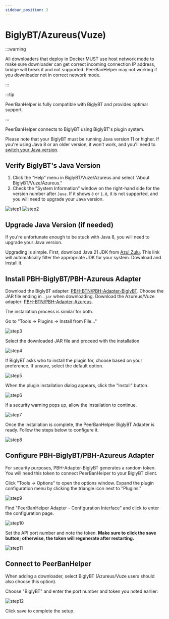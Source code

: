 ```yaml
---
sidebar_position: 2
---
```


# BiglyBT/Azureus(Vuze)

:::warning

All downloaders that deploy in Docker MUST use host network mode to make sure downloader can get correct incoming connection IP address, bridge will break it and not supported. PeerBanHelper may not working if you downloader not in correct network mode.

:::

:::tip

PeerBanHelper is fully compatible with BiglyBT and provides optimal support.

:::

PeerBanHelper connects to BiglyBT using BiglyBT's plugin system.

Please note that your BiglyBT must be running Java version 11 or higher. If you're using Java 8 or an older version, it won't work, and you'll need to [switch your Java version](https://github.com/BiglySoftware/BiglyBT/wiki/Java-Versions).

## Verify BiglyBT's Java Version

1. Click the "Help" menu in BiglyBT/Vuze/Azureus and select "About BiglyBT/Vuze/Azureus."
2. Check the "System Information" window on the right-hand side for the version number after `Java`. If it shows `8` or `1.8`, it is not supported, and you will need to upgrade your Java version.

![step1](assets/BiglyBT-step1.png)
![step2](assets/BiglyBT-step2.png)

## Upgrade Java Version (if needed)

If you're unfortunate enough to be stuck with Java 8, you will need to upgrade your Java version.

Upgrading is simple. First, download Java 21 JDK from [Azul Zulu](https://www.azul.com/downloads/?version=java-21-lts&os=windows&architecture=x86-64-bit&package=jdk#zulu). This link will automatically filter the appropriate JDK for your system. Download and install it.

## Install PBH-BiglyBT/PBH-Azureus Adapter

Download the BiglyBT adapter: [PBH-BTN/PBH-Adapter-BiglyBT](https://github.com/PBH-BTN/PBH-Adapter-BiglyBT/releases). Choose the JAR file ending in `.jar` when downloading.
Download the Azureus/Vuze adapter: [PBH-BTN/PBH-Adapter-Azureus](https://github.com/PBH-BTN/PBH-Adapter-Azureus/releases).

The installation process is similar for both.

Go to "Tools -> Plugins -> Install from File..."

![step3](assets/BiglyBT-step3.png)

Select the downloaded JAR file and proceed with the installation.

![step4](assets/BiglyBT-step4.png)

If BiglyBT asks who to install the plugin for, choose based on your preference. If unsure, select the default option.

![step5](assets/BiglyBT-step5.png)

When the plugin installation dialog appears, click the "Install" button.

![step6](assets/BiglyBT-step6.png)

If a security warning pops up, allow the installation to continue.

![step7](assets/BiglyBT-step7.png)

Once the installation is complete, the PeerBanHelper BiglyBT Adapter is ready. Follow the steps below to configure it.

![step8](assets/BiglyBT-step8.png)

## Configure PBH-BiglyBT/PBH-Azureus Adapter

For security purposes, PBH-Adapter-BiglyBT generates a random token. You will need this token to connect PeerBanHelper to your BiglyBT client.

Click "Tools -> Options" to open the options window. Expand the plugin configuration menu by clicking the triangle icon next to "Plugins."

![step9](assets/BiglyBT-step9.png)

Find "PeerBanHelper Adapter - Configuration Interface" and click to enter the configuration page.

![step10](assets/BiglyBT-step10.png)

Set the API port number and note the token. **Make sure to click the save button; otherwise, the token will regenerate after restarting.**

![step11](assets/BiglyBT-step11.png)

## Connect to PeerBanHelper

When adding a downloader, select BiglyBT (Azureus/Vuze users should also choose this option).

Choose "BiglyBT" and enter the port number and token you noted earlier:

![step12](assets/BiglyBT-step12.png)

Click save to complete the setup.
